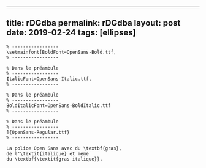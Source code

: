 ---
 title: rDGdba
 permalink: rDGdba
 layout: post
 date: 2019-02-24
 tags: [ellipses]
 ---

```latex% Dans le préambule
% -----------------
\setmainfont[BoldFont=OpenSans-Bold.ttf,
% -----------------

% Dans le préambule
% -----------------
ItalicFont=OpenSans-Italic.ttf,
% -----------------

% Dans le préambule
% -----------------
BoldItalicFont=OpenSans-BoldItalic.ttf
% -----------------

% Dans le préambule
% -----------------
]{OpenSans-Regular.ttf}
% -----------------

La police Open Sans avec du \textbf{gras},
de l'\textit{italique} et même
du \textbf{\textit{gras italique}}.
```